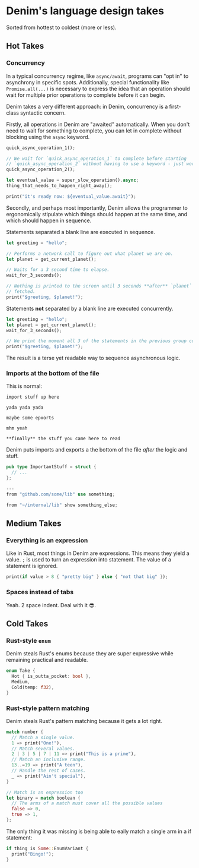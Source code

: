 # Denim's language design takes

Sorted from hottest to coldest (more or less).

## Hot Takes

### Concurrency

In a typical concurrency regime, like `async/await`, programs can "opt in" to
asynchrony in specific spots. Additionally, special functionality like
`Promise.all(...)` is necessary to express the idea that an operation should
wait for multiple prior operations to complete before it can begin.

Denim takes a very different approach: in Denim, concurrency is a first-class
syntactic concern.

Firstly, all operations in Denim are "awaited" automatically. When you don't
need to wait for something to complete, you can let in complete without blocking
using the `async` keyword.

```rust
quick_async_operation_1();

// We wait for `quick_async_operation_1` to complete before starting
// `quick_async_operation_2` without having to use a keyword - just works.
quick_async_operation_2();

let eventual_value = super_slow_operation().async;
thing_that_needs_to_happen_right_away();

print("it's ready now: ${eventual_value.await}");
```

Secondly, and perhaps most importantly, Denim allows the programmer to
ergonomically stipulate which things should happen at the same time, and which
should happen in sequence.

Statements separated a blank line are executed in sequence.

```rust
let greeting = "hello";

// Performs a network call to figure out what planet we are on.
let planet = get_current_planet();

// Waits for a 3 second time to elapse.
wait_for_3_seconds();

// Nothing is printed to the screen until 3 seconds **after** `planet` is
// fetched.
print("$greeting, $planet!");
```

Statements **not** separated by a blank line are executed concurrently.

```rust
let greeting = "hello";
let planet = get_current_planet();
wait_for_3_seconds();

// We print the moment all 3 of the statements in the previous group complete.
print("$greeting, $planet!");
```

The result is a terse yet readable way to sequence asynchronous logic.

### Imports at the bottom of the file

This is normal:

```
import stuff up here

yada yada yada

maybe some epxorts

mhm yeah

**finally** the stuff you came here to read
```

Denim puts imports and exports a the bottom of the file _after_ the logic and
stuff.

```rust
pub type ImportantStuff = struct {
  // ...
};

---
from "github.com/some/lib" use something;

from "~/internal/lib" show something_else;

```


## Medium Takes

### Everything is an expression

Like in Rust, most things in Denim are expressions. This means they yield a
value. `;` is used to turn an expression into statement. The value of a
statement is ignored.

```rust
print(if value > 8 { "pretty big" } else { "not that big" });
```

### Spaces instead of tabs

Yeah. 2 space indent. Deal with it 😎.

## Cold Takes

### Rust-style `enum`

Denim steals Rust's enums because they are super expressive while remaining
practical and readable.

```rust
enum Take {
  Hot { is_outta_pocket: bool },
  Medium,
  Cold(temp: f32),
}
```

### Rust-style pattern matching

Denim steals Rust's pattern matching because it gets a lot right.

```rust
match number {
  // Match a single value.
  1 => print("One!"),
  // Match several values.
  2 | 3 | 5 | 7 | 11 => print("This is a prime"),
  // Match an inclusive range.
  13..=19 => print("A teen"),
  // Handle the rest of cases.
  _ => print("Ain't special"),
}

// Match is an expression too
let binary = match boolean {
  // The arms of a match must cover all the possible values
  false => 0,
  true => 1,
};
```

The only thing it was missing is being able to eaily match a single arm in a if
statement:

```rust
if thing is Some::EnumVariant {
  print("Bingo!");
}
```
